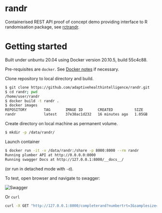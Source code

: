 # randr

Containerised REST API proof of concept demo providing interface to R randomisation package, see [rctrandr](https://github.com/jatotterdell/rctrandr).


# Getting started

Built under unbuntu 20.04 using Docker version 20.10.5, build 55c4c88.
 
Pre-requisites are `docker`. 
See [Docker notes](https://github.com/maj-biostat/misc-notes/blob/master/docker.md) if necessary.

Clone repository to local directory and build.

```sh
$ git clone https://github.com/adaptivehealthintelligence/randr.git
$ cd randr; pwd
/home/user/randr
$ docker build -t randr .
$ docker images
REPOSITORY        TAG       IMAGE ID       CREATED          SIZE
randr             latest    37e38ac1d232   16 minutes ago   1.05GB
```

Create directory on local machine as permanent volume.

```sh
$ mkdir -p /data/randr/
```

Launch container

```sh
$ docker run -it -v /data/randr:/share -p 8000:8000 --rm randr
Running plumber API at http://0.0.0.0:8000
Running swagger Docs at http://127.0.0.1:8000/__docs__/
```

(or run in detached mode with `-d`).

To test, open browser and navigate to swagger:

![Swagger](https://github.com/adaptivehealthintelligence/randr/fig/swagger.png?raw=true "Swagger UI")

Or `curl`

```sh
curl -X GET "http://127.0.0.1:8000/completerand?numbertrt=3&samplesize=6" -H "accept: application/json"
```


